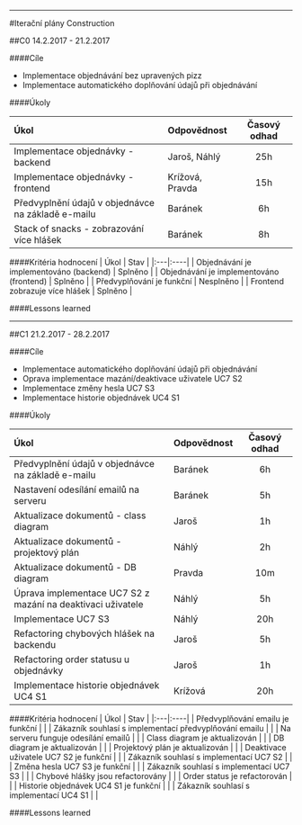 
---
#Iterační plány Construction

##C0
14.2.2017 - 21.2.2017

####Cíle

- Implementace objednávání bez upravených pizz
- Implementace automatického doplňování údajů při objednávání

####Úkoly

| Úkol | Odpovědnost | Časový odhad |
|:------|:----------------|:-----------------:|
| Implementace objednávky - backend | Jaroš, Náhlý | 25h |
| Implementace objednávky - frontend | Krížová, Pravda | 15h |
| Předvyplnění údajů v objednávce na základě e-mailu | Baránek | 6h |
| Stack of snacks - zobrazování více hlášek | Baránek | 8h |

####Kritéria hodnocení
| Úkol | Stav |
|:---|:----|
| Objednávání je implementováno (backend) | Splněno |
| Objednávání je implementováno (frontend) | Splněno |
| Předvyplňování je funkční | Nesplněno |
| Frontend zobrazuje více hlášek | Splněno |

####Lessons learned

---
##C1
21.2.2017 - 28.2.2017

####Cíle

- Implementace automatického doplňování údajů při objednávání
- Oprava implementace mazání/deaktivace uživatele UC7 S2
- Implementace změny hesla UC7 S3
- Implementace historie objednávek UC4 S1

####Úkoly

| Úkol | Odpovědnost | Časový odhad |
|:------|:----------------|:-----------------:|
| Předvyplnění údajů v objednávce na základě e-mailu | Baránek | 6h |
| Nastavení odesílání emailů na serveru | Baránek | 5h |
| Aktualizace dokumentů - class diagram | Jaroš | 1h |
| Aktualizace dokumentů - projektový plán | Náhlý | 2h |
| Aktualizace dokumentů - DB diagram | Pravda | 10m |
| Úprava implementace UC7 S2 z mazání na deaktivaci uživatele | Náhlý | 5h |
| Implementace UC7 S3 | Náhlý | 20h |
| Refactoring chybových hlášek na backendu | Jaroš | 5h |
| Refactoring order statusu u objednávky | Jaroš | 1h |
| Implementace historie objednávek UC4 S1 | Krížová | 20h |

####Kritéria hodnocení
| Úkol | Stav |
|:---|:----|
| Předvyplňování emailu je funkční |  |
| Zákazník souhlasí s implementací předvyplňování emailu |  |
| Na serveru funguje odesílání emailů |  |
| Class diagram je aktualizován |  |
| DB diagram je aktualizován |  |
| Projektový plán je aktualizován |  |
| Deaktivace uživatele UC7 S2 je funkční |  |
| Zákazník souhlasí s implementací UC7 S2 |  |
| Změna hesla UC7 S3 je funkční |  |
| Zákazník souhlasí s implementací UC7 S3 |  |
| Chybové hlášky jsou refactorovány |  |
| Order status je refactorován |  |
| Historie objednávek UC4 S1 je funkční |  |
| Zákazník souhlasí s implementací UC4 S1 |  |

####Lessons learned